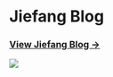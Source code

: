 Jiefang Blog
========

### [View Jiefang Blog &rarr;](https://jijijiefang.github.io/)  

![](http://huangxuan.me/img/blog-desktop.jpg)
